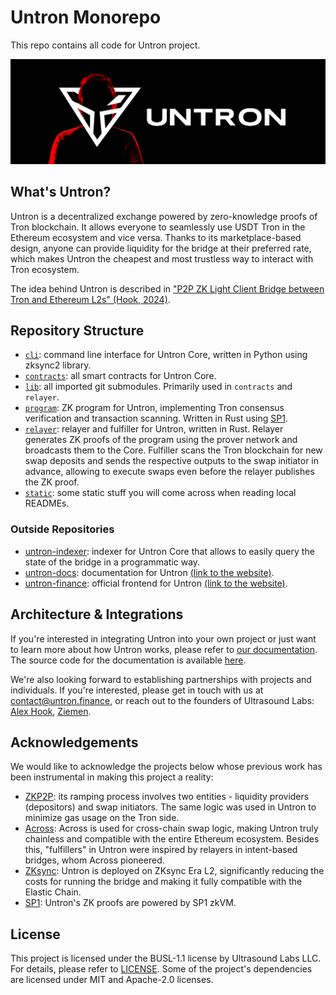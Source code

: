 # Untron Monorepo

This repo contains all code for Untron project.

![Untron Banner](/static/banner.png)

## What's Untron?

Untron is a decentralized exchange powered by zero-knowledge proofs of Tron blockchain. It allows everyone to seamlessly use USDT Tron in the Ethereum ecosystem and vice versa. Thanks to its marketplace-based design, anyone can provide liquidity for the bridge at their preferred rate, which makes Untron the cheapest and most trustless way to interact with Tron ecosystem.

The idea behind Untron is described in ["P2P ZK Light Client Bridge between Tron and Ethereum L2s" (Hook, 2024)](https://ethresear.ch/t/p2p-zk-light-client-bridge-between-tron-and-ethereum-l2s/19931).

## Repository Structure

- [`cli`](/cli): command line interface for Untron Core, written in Python using zksync2 library.
- [`contracts`](/contracts): all smart contracts for Untron Core.
- [`lib`](/lib): all imported git submodules. Primarily used in `contracts` and `relayer`.
- [`program`](/program): ZK program for Untron, implementing Tron consensus verification and transaction scanning. Written in Rust using [SP1](https://github.com/succinctlabs/sp1).
- [`relayer`](/relayer): relayer and fulfiller for Untron, written in Rust. Relayer generates ZK proofs of the program using the prover network and broadcasts them to the Core. Fulfiller scans the Tron blockchain for new swap deposits and sends the respective outputs to the swap initiator in advance, allowing to execute swaps even before the relayer publishes the ZK proof.
- [`static`](/static): some static stuff you will come across when reading local READMEs.

### Outside Repositories

- [untron-indexer](https://github.com/ultrasoundlabs/untron-indexer): indexer for Untron Core that allows to easily query the state of the bridge in a programmatic way.
- [untron-docs](https://github.com/ultrasoundlabs/untron-docs): documentation for Untron [(link to the website)](https://ultrasoundlabs.github.io/untron-docs).
- [untron-finance](https://github.com/ultrasoundlabs/untron-finance): official frontend for Untron [(link to the website)](https://untron.finance).

## Architecture & Integrations

If you're interested in integrating Untron into your own project or just want to learn more about how Untron works, please refer to [our documentation](https://ultrasoundlabs.github.io/untron-docs). The source code for the documentation is available [here](https://github.com/ultrasoundlabs/untron-docs).

We're also looking forward to establishing partnerships with projects and individuals. If you're interested, please get in touch with us at contact@untron.finance, or reach out to the founders of Ultrasound Labs: [Alex Hook](https://github.com/alexhooketh), [Ziemen](https://github.com/ziemen4).

## Acknowledgements

We would like to acknowledge the projects below whose previous work has been instrumental in making this project a reality:

- [ZKP2P](https://zkp2p.xyz): its ramping process involves two entities - liquidity providers (depositors) and swap initiators. The same logic was used in Untron to minimize gas usage on the Tron side.
- [Across](https://across.to): Across is used for cross-chain swap logic, making Untron truly chainless and compatible with the entire Ethereum ecosystem. Besides this, "fulfillers" in Untron were inspired by relayers in intent-based bridges, whom Across pioneered.
- [ZKsync](https://www.zksync.io): Untron is deployed on ZKsync Era L2, significantly reducing the costs for running the bridge and making it fully compatible with the Elastic Chain.
- [SP1](https://github.com/succinctlabs/sp1): Untron's ZK proofs are powered by SP1 zkVM.

## License

This project is licensed under the BUSL-1.1 license by Ultrasound Labs LLC. For details, please refer to [LICENSE](/LICENSE). Some of the project's dependencies are licensed under MIT and Apache-2.0 licenses.
